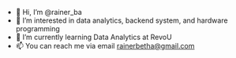 - 👋 Hi, I’m @rainer_ba
- 👀 I’m interested in data analytics, backend system, and hardware programming
- 🌱 I’m currently learning Data Analytics at RevoU
- 📫 You can reach me via email rainerbetha@gmail.com

<!---
rainerba/rainerba is a ✨ special ✨ repository because its `README.md` (this file) appears on your GitHub profile.
You can click the Preview link to take a look at your changes.
--->
